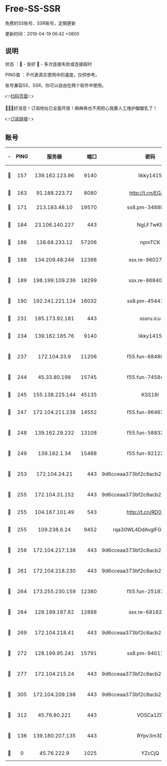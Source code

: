 # Free-SS-SSR

免费的SS账号、SSR账号，定期更新

更新时间：2019-04-19 06:42 +0800

## 说明

状态     ：🙂 - 良好 🙁 - 多次连接失败或连接超时

PING值   ：不代表真实使用中的速度，仅供参考。

账号兼容SS、SSR，你可以自由在两个软件中使用。

👉[扫码页面](https://liesauer.github.io/Free-SS-SSR/)👈

🎉🎉🎉好消息！订阅地址已全面开放！麻麻再也不用担心我要人工维护酸酸乳了！

👉[订阅链接](https://www.liesauer.net/yogurt/subscribe?ACCESS_TOKEN=DAYxR3mMaZAsaqUb)👈

## 账号

|-|PING|服务器|端口|密码|加密方式|区域|
|:----:|:----:|:-----:|-----:|:----:|:----:|:----:|
|🙂|157|139.162.123.96|9140|likky1415|aes-256-cfb|JP|
|🙂|163|91.188.223.72|8080|http://t.cn/EGJIyrl|rc4-md5|RU|
|🙂|171|213.183.48.10|19570|ss8.pm-34880278|rc4-md5|RU|
|🙂|184|23.106.140.227|443|NgLF7wKB|aes-256-cfb|US|
|🙂|188|138.68.233.12|57206|npmTCK|rc4-md5|US|
|🙂|188|134.209.48.248|12398|ssx.re-96027580|aes-256-cfb|US|
|🙂|189|198.199.109.236|18299|ssx.re-86840867|aes-256-cfb|US|
|🙂|190|192.241.221.124|16032|ss8.pm-45441503|aes-256-cfb|US|
|🙂|231|185.173.92.181|443|sssru.icu|rc4-md5|RU|
|🙂|234|139.162.185.76|9140|likky1415|aes-256-cfb|DE|
|🙂|237|172.104.33.9|11206|f55.fun-68480715|aes-256-cfb|SG|
|🙂|244|45.33.80.198|15745|f55.fun-74584715|aes-256-cfb|US|
|🙂|245|155.138.225.144|45135|KSS18l|rc4-md5|US|
|🙂|247|172.104.211.238|14552|f55.fun-96463764|aes-256-cfb|US|
|🙂|248|139.162.29.232|13108|f55.fun-58832525|aes-256-cfb|SG|
|🙂|249|139.162.1.34|15488|f55.fun-92122073|aes-256-cfb|SG|
|🙂|253|172.104.24.21|443|9d6cceaa373bf2c8acb22e60b6a58be6|aes-256-cfb|US|
|🙂|255|172.104.31.152|443|9d6cceaa373bf2c8acb22e60b6a58be6|aes-256-cfb|US|
|🙂|255|104.167.101.49|543|http://t.cn/RD0D7sx|rc4-md5|CA|
|🙂|255|109.238.6.24|9452|rqa30WL4DdAvgIFG6Fs3znzTa|aes-256-cfb|FR|
|🙂|256|172.104.217.138|443|9d6cceaa373bf2c8acb22e60b6a58be6|aes-256-cfb|US|
|🙂|261|172.104.218.230|443|9d6cceaa373bf2c8acb22e60b6a58be6|aes-256-cfb|US|
|🙂|264|173.255.230.159|12380|f55.fun-25187450|aes-256-cfb|US|
|🙂|264|128.199.187.62|12888|ssx.re-68162593|aes-256-cfb|SG|
|🙂|269|172.104.218.41|443|9d6cceaa373bf2c8acb22e60b6a58be6|aes-256-cfb|US|
|🙂|272|128.199.95.241|15791|ss8.pm-94011498|aes-256-cfb|SG|
|🙂|277|172.104.215.24|443|9d6cceaa373bf2c8acb22e60b6a58be6|aes-256-cfb|US|
|🙂|305|172.104.209.198|443|9d6cceaa373bf2c8acb22e60b6a58be6|aes-256-cfb|US|
|🙂|312|45.76.80.221|443|VOSCa1ZG|aes-256-cfb|DE|
|🙂|136|139.180.207.135|443|RYpv3m3D|aes-256-cfb|JP|
|🙁|0|45.76.222.9|1025|YZcCjQ|rc4-md5|JP|

